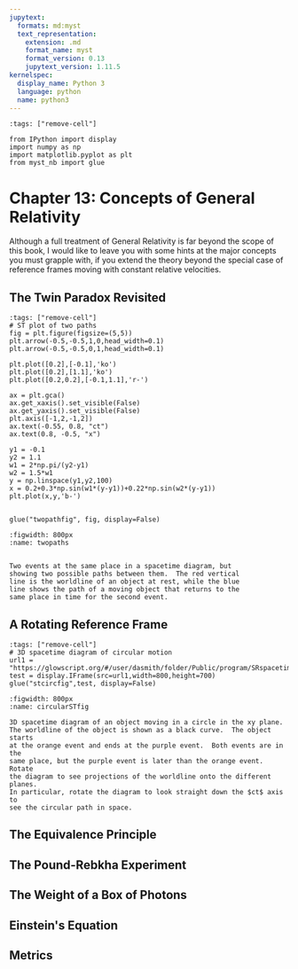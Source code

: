 ```yaml
---
jupytext:
  formats: md:myst
  text_representation:
    extension: .md
    format_name: myst
    format_version: 0.13
    jupytext_version: 1.11.5
kernelspec:
  display_name: Python 3
  language: python
  name: python3
---
```


```{code-cell}
:tags: ["remove-cell"]

from IPython import display
import numpy as np
import matplotlib.pyplot as plt
from myst_nb import glue

```

# Chapter 13: Concepts of General Relativity

Although a full treatment of General Relativity is far beyond the
scope of this book, I would like to leave you with some hints at
the major concepts you must grapple with, if you extend the theory
beyond the special case of reference frames moving with constant
relative velocities.

## The Twin Paradox Revisited



```{code-cell}
:tags: ["remove-cell"]
# ST plot of two paths
fig = plt.figure(figsize=(5,5))
plt.arrow(-0.5,-0.5,1,0,head_width=0.1)
plt.arrow(-0.5,-0.5,0,1,head_width=0.1)

plt.plot([0.2],[-0.1],'ko')
plt.plot([0.2],[1.1],'ko')
plt.plot([0.2,0.2],[-0.1,1.1],'r-')

ax = plt.gca()
ax.get_xaxis().set_visible(False)
ax.get_yaxis().set_visible(False)
plt.axis([-1,2,-1,2])
ax.text(-0.55, 0.8, "ct")
ax.text(0.8, -0.5, "x")

y1 = -0.1
y2 = 1.1
w1 = 2*np.pi/(y2-y1)
w2 = 1.5*w1
y = np.linspace(y1,y2,100)
x = 0.2+0.3*np.sin(w1*(y-y1))+0.22*np.sin(w2*(y-y1))
plt.plot(x,y,'b-')


glue("twopathfig", fig, display=False)

```

```{glue:figure} twopathfig
:figwidth: 800px
:name: twopaths


Two events at the same place in a spacetime diagram, but
showing two possible paths between them.  The red vertical
line is the worldline of an object at rest, while the blue
line shows the path of a moving object that returns to the
same place in time for the second event.
```

## A Rotating Reference Frame

```{code-cell}
:tags: ["remove-cell"]
# 3D spacetime diagram of circular motion
url1 = "https://glowscript.org/#/user/dasmith/folder/Public/program/SRspacetimecircle"
test = display.IFrame(src=url1,width=800,height=700)
glue("stcircfig",test, display=False)

```

```{glue:figure} stcircfig
:figwidth: 800px
:name: circularSTfig

3D spacetime diagram of an object moving in a circle in the xy plane.
The worldline of the object is shown as a black curve.  The object starts
at the orange event and ends at the purple event.  Both events are in the
same place, but the purple event is later than the orange event.  Rotate
the diagram to see projections of the worldline onto the different planes.
In particular, rotate the diagram to look straight down the $ct$ axis to
see the circular path in space.
```

## The Equivalence Principle

## The Pound-Rebkha Experiment

## The Weight of a Box of Photons

## Einstein's Equation

## Metrics

